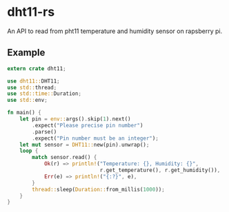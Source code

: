 # dht11-rs

An API to read from pht11 temperature and humidity sensor on rapsberry pi.

## Example

```rust
extern crate dht11;

use dht11::DHT11;
use std::thread;
use std::time::Duration;
use std::env;

fn main() {
    let pin = env::args().skip(1).next()
        .expect("Please precise pin number")
        .parse()
        .expect("Pin number must be an integer");
    let mut sensor = DHT11::new(pin).unwrap();
    loop {
        match sensor.read() {
            Ok(r) => println!("Temperature: {}, Humidity: {}", 
                              r.get_temperature(), r.get_humidity()),
            Err(e) => println!("{:?}", e),
        }
        thread::sleep(Duration::from_millis(1000));
    }
}
```
